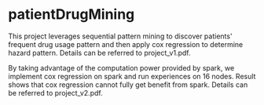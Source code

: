 # patientDrugMining
This project leverages sequential pattern mining to discover patients' frequent drug usage pattern and then apply cox regression to determine hazard pattern. 
Details can be referred to project_v1.pdf.

By taking advantage of the computation power provided by spark, we implement cox regression on spark and run experiences on 16 nodes. Result shows that cox regression cannot fully get benefit from spark.
Details can be referred to project_v2.pdf.
